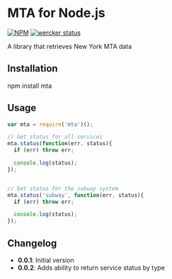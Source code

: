 # MTA for Node.js

[![NPM](https://nodei.co/npm/mta.png)](https://nodei.co/npm/mta/)
[![wercker status](https://app.wercker.com/status/82e56f8c44fe588b2ba40df44801a832 "wercker status")](https://app.wercker.com/project/bykey/82e56f8c44fe588b2ba40df44801a832)

A library that retrieves New York MTA data


## Installation
npm install mta


## Usage

```JavaScript
var mta = require('mta')();

// Get status for all services
mta.status(function(err, status){
  if (err) throw err;

  console.log(status);
});


// Get status for the subway system
mta.status('subway', function(err, status){
  if (err) throw err;

  console.log(status);
});
```

## Changelog
* **0.0.1**: Initial version
* **0.0.2**: Adds ability to return service status by type
